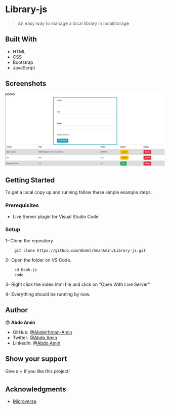 # Library-js
>An easy way to manage a local library in localstorage

## Built With

- HTML
- CSS
- Bootstrap
- JavaScript

## Screenshots

![screneshot](./screen.png)

## Getting Started


To get a local copy up and running follow these simple example steps.

### Prerequisites

- Live Server plugin for Visual Studio Code 

### Setup

1- Clone the repository
```
    git clone https://github.com/AbdelrhmanAmin/Library-js.git
```

2- Open the folder on VS Code. 
```
    cd Book-js
    code .
```

3- Right click the index.html file and click on "Open With Live Server"

4- Everything should be running by now. 


## Author

😎 **Abdo Amin**

- GitHub: [@Abdelrhman-Amin](https://github.com/AbdelrhmanAmin)
- Twitter: [@Abdo Amin](https://twitter.com/AbdoAmi60489112)
- LinkedIn: [@Abdo Amin](https://www.linkedin.com/in/abdo-amin-ab786a1b0/)

## Show your support

Give a ⭐️ if you like this project!

## Acknowledgments

- [Microverse](https://www.microverse.org/).